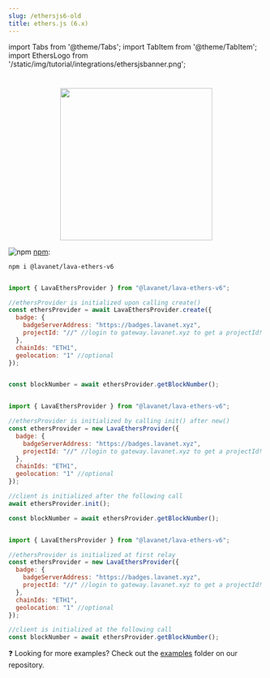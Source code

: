 ```yaml
---
slug: /ethersjs6-old
title: ethers.js (6.x)
---
```


import Tabs from '@theme/Tabs';
import TabItem from '@theme/TabItem';
import EthersLogo from '/static/img/tutorial/integrations/ethersjsbanner.png';

# 

<center>
<img src={EthersLogo} width="300"/>
</center>

![npm](/img/npm_favicon.ico) [npm](https://www.npmjs.com/package/@lavanet/lava-ethers-v6):

```
npm i @lavanet/lava-ethers-v6
```


<Tabs>
<TabItem value='ethers6-create' label='create()'>



```javascript

import { LavaEthersProvider } from "@lavanet/lava-ethers-v6";

//ethersProvider is initialized upon calling create()
const ethersProvider = await LavaEthersProvider.create({
  badge: {
    badgeServerAddress: "https://badges.lavanet.xyz",
    projectId: "//" //login to gateway.lavanet.xyz to get a projectId!
  },  
  chainIds: "ETH1",
  geolocation: "1" //optional
});


const blockNumber = await ethersProvider.getBlockNumber();

```

</TabItem>

<TabItem value='ethers6-init' label='new() ...init()'>

```javascript

import { LavaEthersProvider } from "@lavanet/lava-ethers-v6";

//ethersProvider is initialized by calling init() after new()
const ethersProvider = new LavaEthersProvider({
  badge: {
    badgeServerAddress: "https://badges.lavanet.xyz",
    projectId: "//" //login to gateway.lavanet.xyz to get a projectId!
  },  
  chainIds: "ETH1",
  geolocation: "1" //optional
});

//client is initialized after the following call
await ethersProvider.init();

const blockNumber = await ethersProvider.getBlockNumber();

```

</TabItem>

<TabItem value='ethers6-lazy-init' label='new() ...relay'>

```javascript

import { LavaEthersProvider } from "@lavanet/lava-ethers-v6";

//ethersProvider is initialized at first relay
const ethersProvider = new LavaEthersProvider({
  badge: {
    badgeServerAddress: "https://badges.lavanet.xyz",
    projectId: "//" //login to gateway.lavanet.xyz to get a projectId!
  },  
  chainIds: "ETH1",
  geolocation: "1" //optional
});

//client is initialized at the following call
const blockNumber = await ethersProvider.getBlockNumber();

```

</TabItem>

</Tabs>

❓ Looking for more examples? Check out the [examples](https://github.com/lavanet/lava-sdk-providers/tree/main/ethersjs/v6/examples) folder on our repository.